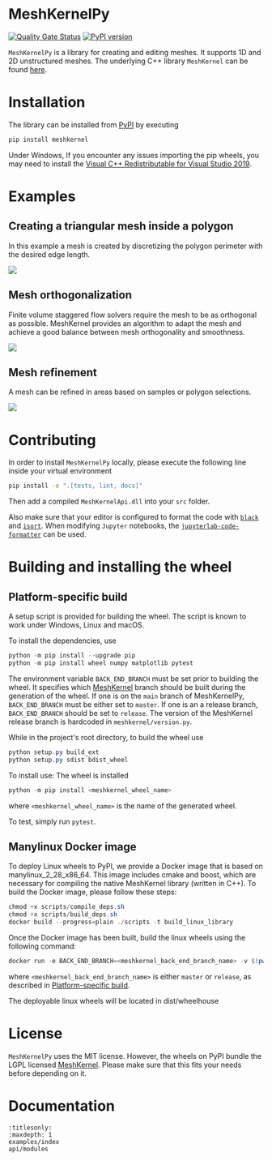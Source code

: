 # MeshKernelPy

[![Quality Gate Status](https://sonarcloud.io/api/project_badges/measure?project=Deltares_MeshKernelPy&metric=alert_status)](https://sonarcloud.io/dashboard?id=Deltares_MeshKernelPy)
[![PyPI version](https://badge.fury.io/py/meshkernel.svg)](https://badge.fury.io/py/meshkernel)

`MeshKernelPy` is a library for creating and editing meshes.
It supports 1D and 2D unstructured meshes.
The underlying C++ library `MeshKernel` can be found [here](https://github.com/Deltares/MeshKernel).

# Installation

The library can be installed from [PyPI](https://pypi.org/project/meshkernel/) by executing

```bash
pip install meshkernel
```

Under Windows, If you encounter any issues importing the pip wheels, you may need to install the [Visual C++ Redistributable for Visual Studio 2019](https://docs.microsoft.com/en-us/cpp/windows/latest-supported-vc-redist?view=msvc-170).

# Examples

## Creating a triangular mesh inside a polygon

In this example a mesh is created by discretizing the polygon perimeter with the desired edge length.

![](https://raw.githubusercontent.com/Deltares/MeshKernelPy/main/docs/images/TriangularMeshInPolygon.jpg)

## Mesh orthogonalization

Finite volume staggered flow solvers require the mesh to be as orthogonal as possible.
MeshKernel provides an algorithm to adapt the mesh and achieve a good balance between mesh orthogonality and smoothness.

![](https://raw.githubusercontent.com/Deltares/MeshKernelPy/main/docs/images/MeshOrthogonalization.jpg)

## Mesh refinement

A mesh can be refined in areas based on samples or polygon selections.

![](https://raw.githubusercontent.com/Deltares/MeshKernelPy/main/docs/images/GridRefinement.jpg)

# Contributing

In order to install `MeshKernelPy` locally, please execute the following line inside your virtual environment

```bash
pip install -e ".[tests, lint, docs]"
```

Then add a compiled `MeshKernelApi.dll` into your `src` folder.

Also make sure that your editor is configured to format the code with [`black`](https://black.readthedocs.io/en/stable/) and [`isort`](https://pycqa.github.io/isort/).
When modifying `Jupyter` notebooks, the [`jupyterlab-code-formatter`](https://jupyterlab-code-formatter.readthedocs.io/en/latest/installation.html) can be used.

# Building and installing the wheel

## Platform-specific build

A setup script is provided for building the wheel. The script is known to work under Windows, Linux and macOS.

To install the dependencies, use

```powershell
python -m pip install --upgrade pip
python -m pip install wheel numpy matplotlib pytest

```

The environment variable `BACK_END_BRANCH` must be set prior to building the wheel. It specifies which [MeshKernel](https://github.com/Deltares/MeshKernel) branch should be built during the generation of the wheel. If one is on the `main` branch of MeshKernelPy, `BACK_END_BRANCH` must be either set to `master`. If one is an a release branch, `BACK_END_BRANCH` should be set to `release`. The version of the MeshKernel release branch is hardcoded in `meshkernel/version.py`.

While in the project's root directory, to build the wheel use

```powershell
python setup.py build_ext
python setup.py sdist bdist_wheel
```

To install use:
The wheel is installed

```powershell
python -m pip install <meshkernel_wheel_name>
```

where `<meshkernel_wheel_name>` is the name of the generated wheel.

To test, simply run `pytest`.

## Manylinux Docker image

To deploy Linux wheels to PyPI, we provide a Docker image that is based on manylinux_2_28_x86_64.
This image includes cmake and boost, which are necessary for compiling the native MeshKernel library (written in C++).
To build the Docker image, please follow these steps:

```powershell
chmod +x scripts/compile_deps.sh
chmod +x scripts/build_deps.sh
docker build --progress=plain ./scripts -t build_linux_library
```

Once the Docker image has been built, build the linux wheels using the following command:

```powershell
docker run -e BACK_END_BRANCH=<meshkernel_back_end_branch_name> -v $(pwd):/root --rm build_linux_library
```

where `<meshkernel_back_end_branch_name>` is either `master` or `release`, as described in [Platform-specific build](#platform-specific-build).

The deployable linux wheels will be located in dist/wheelhouse

# License

`MeshKernelPy` uses the MIT license.
However, the wheels on PyPI bundle the LGPL licensed [MeshKernel](https://github.com/Deltares/MeshKernel).
Please make sure that this fits your needs before depending on it.

# Documentation

```{toctree}
:titlesonly:
:maxdepth: 1
examples/index
api/modules
```
